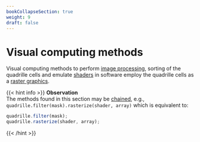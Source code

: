 ```yaml
---
bookCollapseSection: true
weight: 9
draft: false
---
```


# Visual computing methods

Visual computing methods to perform [image processing](https://en.wikipedia.org/wiki/Digital_image_processing), sorting of the quadrille cells and emulate [shaders](https://en.wikipedia.org/wiki/Shader) in software employ the quadrille cells as a [raster graphics](https://en.wikipedia.org/wiki/Raster_graphics).

{{< hint info >}}
**Observation**\
The methods found in this section may be [chained](https://en.wikipedia.org/wiki/Method_chaining), e.g., `quadrille.filter(mask).rasterize(shader, array)` which is equivalent to:
```js
quadrille.filter(mask);
quadrille.rasterize(shader, array);
```
{{< /hint >}}